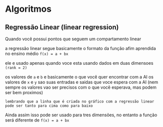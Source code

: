 # Algoritmos

## Regressão Linear (linear regression)
Quando você possui pontos que seguem um compartamento linear

a regressão linear segue basicamente o formato da função afim aprendida no ensino médio `f(x) = a + bx`

ele e usado apenas quando voce esta usando dados em duas dimensoes `(rank = 2)`

os valores de `a` e `b` e basicamente o que você quer encontrar com a AI
os valores de `x` e `y` sao suas entradas e saidas que voce espera com a AI (nem sempre os valores vao ser precisos com o que você esperava, mas podem ser bem proximos)

`lembrando que a linha que é criada no gráfico com a regressão linear pode ser tanto para cima como para baixo`



Ainda assim isso pode ser usado para tres dimensões, no entanto a função será diferente de `f(x) = a + bx`
